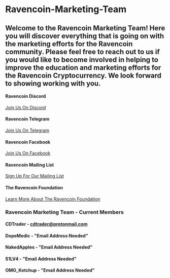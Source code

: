 # Ravencoin-Marketing-Team

## Welcome to the Ravencoin Marketing Team! Here you will discover everything that is going on with the marketing efforts for the Ravencoin community. Please feel free to reach out to us if you would like to become involved in helping to improve the education and marketing efforts for the Ravencoin Cryptocurrency. We look forward to showing working with you. 

#### Ravencoin Discord 
<a href="https://discord.com/invite/jn6uhur">Join Us On Discord</a>

#### Ravencoin Telegram 
<a href="https://t.me/RavencoinDev">Join Us On Telegram</a>

#### Ravencoin Facebook
<a href="https://www.facebook.com/groups/RavenCoinNest">Join Us On Facebook</a>

#### Ravencoin Mailing List
<a href="https://ravencoin.org/updates/">Sign Up For Our Mailing List</a>

#### The Ravencoin Foundation
<a href="https://ravencoin.foundation/">Learn More About The Ravencoin Foundation</a>

### Ravencoin Marketing Team - Current Members

#### CDTrader - cdtrader@protonmail.com
#### DopeMedic - "Email Address Needed"
#### NakedApples - "Email Address Needed"
#### S1LV4 - "Email Address Needed"
#### OMG_Ketchup - "Email Address Needed"
